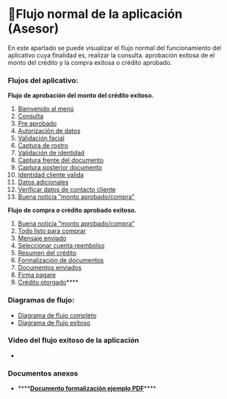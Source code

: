 # 🌊Flujo normal de la aplicación \(Asesor\)

En este apartado se puede visualizar el flujo normal del funcionamiento del aplicativo cuya finalidad es, realizar la consulta. aprobación exitosa de el monto del crédito y la compra exitosa o crédito aprobado.

### **Flujos del aplicativo:**

**Flujo de aprobación del monto del crédito exitoso.** 

1. [Bienvenido al menú](bienvenido-al-menu.md)
2. [Consulta](consulta.md)
3. [Pre aprobado](pre-aprobado.md)
4. [Autorización de datos](autorizacion-de-datos.md)
5. [Validación facial](validacion-facial.md)
6. [Captura de rostro](captura-de-rostro.md)
7. [Validación de identidad](validacion-de-identidad.md)
8. [Captura frente del documento](captura-frente-del-documento.md)
9. [Captura posterior documento](captura-posterior-documento.md)
10. [Identidad cliente valida](identidad-cliente-valida.md)
11. [Datos adicionales](datos-adicionales.md)
12. [Verificar datos de contacto cliente](verificar-datos-de-contacto-cliente.md)
13. [Buena noticia "monto aprobado/compra"](buena-noticia.md)

**Flujo de compra o crédito aprobado exitoso.**

1. [Buena noticia "monto aprobado/compra"](buena-noticia.md)
2. [Todo listo para comprar](todo-listo-para-comprar.md)
3. [Mensaje enviado](mensaje-enviado.md)
4. [Seleccionar cuenta reembolso](seleccionar-cuenta-reembolso.md)
5. [Resumen del crédito](resumen-del-credito.md)
6. [Formalización de documentos](formalizacion-de-documentos.md)
7. [Documentos enviados](documentos-enviados.md)
8. [Firma pagare](firma-pagare.md)
9. [Crédito otorgado](credito-otorgado.md)\*\*\*\*

### **Diagramas de flujo:**

* [Diagrama de flujo completo](diagrama-de-flujo-completo.md)
* [Diagrama de flujo exitoso](diagrama-de-flujo-exitoso.md)

### Video del flujo exitoso de la aplicación

* 
### **Documentos anexos**

* \*\*\*\*[**Documento formalización ejemplo PDF**](documento-formalizacion-ejemplo-pdf.md)\*\*\*\*

